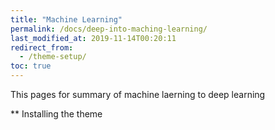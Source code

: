 ```yaml
---
title: "Machine Learning"
permalink: /docs/deep-into-maching-learning/
last_modified_at: 2019-11-14T00:20:11
redirect_from:
  - /theme-setup/
toc: true
---
```


This pages for summary of machine laerning to deep learning

** Installing the theme